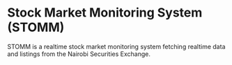 # Stock Market Monitoring System (STOMM)
 STOMM is a realtime stock market monitoring system fetching realtime data and listings from the Nairobi Securities Exchange.
